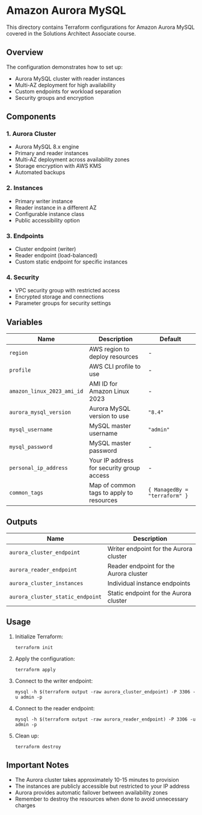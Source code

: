# Amazon Aurora MySQL

This directory contains Terraform configurations for Amazon Aurora MySQL covered in the Solutions Architect Associate course.

## Overview

The configuration demonstrates how to set up:
- Aurora MySQL cluster with reader instances
- Multi-AZ deployment for high availability
- Custom endpoints for workload separation
- Security groups and encryption

## Components

### 1. Aurora Cluster
- Aurora MySQL 8.x engine
- Primary and reader instances
- Multi-AZ deployment across availability zones
- Storage encryption with AWS KMS
- Automated backups

### 2. Instances
- Primary writer instance
- Reader instance in a different AZ
- Configurable instance class
- Public accessibility option

### 3. Endpoints
- Cluster endpoint (writer)
- Reader endpoint (load-balanced)
- Custom static endpoint for specific instances

### 4. Security
- VPC security group with restricted access
- Encrypted storage and connections
- Parameter groups for security settings

## Variables

| Name | Description | Default |
|------|-------------|---------|
| `region` | AWS region to deploy resources | - |
| `profile` | AWS CLI profile to use | - |
| `amazon_linux_2023_ami_id` | AMI ID for Amazon Linux 2023 | - |
| `aurora_mysql_version` | Aurora MySQL version to use | `"8.4"` |
| `mysql_username` | MySQL master username | `"admin"` |
| `mysql_password` | MySQL master password | - |
| `personal_ip_address` | Your IP address for security group access | - |
| `common_tags` | Map of common tags to apply to resources | `{ ManagedBy = "terraform" }` |

## Outputs

| Name | Description |
|------|-------------|
| `aurora_cluster_endpoint` | Writer endpoint for the Aurora cluster |
| `aurora_reader_endpoint` | Reader endpoint for the Aurora cluster |
| `aurora_cluster_instances` | Individual instance endpoints |
| `aurora_cluster_static_endpoint` | Static endpoint for the Aurora cluster |

## Usage

1. Initialize Terraform:
   ```
   terraform init
   ```

2. Apply the configuration:
   ```
   terraform apply
   ```

3. Connect to the writer endpoint:
   ```
   mysql -h $(terraform output -raw aurora_cluster_endpoint) -P 3306 -u admin -p
   ```

4. Connect to the reader endpoint:
   ```
   mysql -h $(terraform output -raw aurora_reader_endpoint) -P 3306 -u admin -p
   ```

5. Clean up:
   ```
   terraform destroy
   ```

## Important Notes

- The Aurora cluster takes approximately 10-15 minutes to provision
- The instances are publicly accessible but restricted to your IP address
- Aurora provides automatic failover between availability zones
- Remember to destroy the resources when done to avoid unnecessary charges